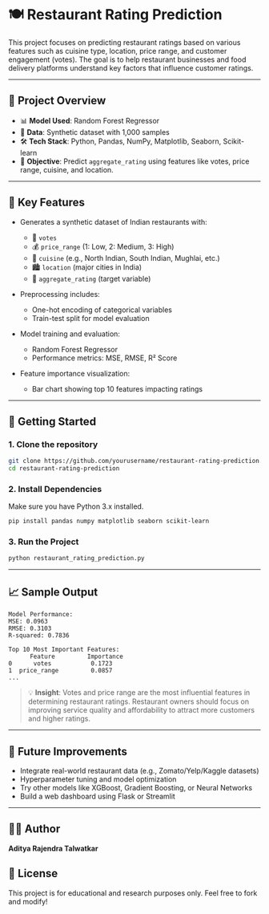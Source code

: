 # 🍽️ Restaurant Rating Prediction

This project focuses on predicting restaurant ratings based on various features such as cuisine type, location, price range, and customer engagement (votes). The goal is to help restaurant businesses and food delivery platforms understand key factors that influence customer ratings.

---

## 📌 Project Overview

- 📊 **Model Used**: Random Forest Regressor  
- 🧪 **Data**: Synthetic dataset with 1,000 samples  
- 🛠️ **Tech Stack**: Python, Pandas, NumPy, Matplotlib, Seaborn, Scikit-learn  
- 🎯 **Objective**: Predict `aggregate_rating` using features like votes, price range, cuisine, and location.

---

## 🧠 Key Features

- Generates a synthetic dataset of Indian restaurants with:
  - 🎫 `votes`
  - 💰 `price_range` (1: Low, 2: Medium, 3: High)
  - 🍱 `cuisine` (e.g., North Indian, South Indian, Mughlai, etc.)
  - 🏙️ `location` (major cities in India)
  - 🌟 `aggregate_rating` (target variable)

- Preprocessing includes:
  - One-hot encoding of categorical variables
  - Train-test split for model evaluation

- Model training and evaluation:
  - Random Forest Regressor
  - Performance metrics: MSE, RMSE, R² Score

- Feature importance visualization:
  - Bar chart showing top 10 features impacting ratings

---

## 🚀 Getting Started

### 1. Clone the repository
```bash
git clone https://github.com/yourusername/restaurant-rating-prediction.git
cd restaurant-rating-prediction
```

### 2. Install Dependencies
Make sure you have Python 3.x installed.

```bash
pip install pandas numpy matplotlib seaborn scikit-learn
```

### 3. Run the Project
```bash
python restaurant_rating_prediction.py
```

---

## 📈 Sample Output

```
Model Performance:
MSE: 0.0963
RMSE: 0.3103
R-squared: 0.7836

Top 10 Most Important Features:
      Feature         Importance
0      votes           0.1723
1  price_range         0.0857
...
```

> 💡 **Insight**: Votes and price range are the most influential features in determining restaurant ratings. Restaurant owners should focus on improving service quality and affordability to attract more customers and higher ratings.

---


## 🤖 Future Improvements

- Integrate real-world restaurant data (e.g., Zomato/Yelp/Kaggle datasets)
- Hyperparameter tuning and model optimization
- Try other models like XGBoost, Gradient Boosting, or Neural Networks
- Build a web dashboard using Flask or Streamlit

---

## 👨‍💻 Author

**Aditya Rajendra Talwatkar**  


## 📜 License

This project is for educational and research purposes only. Feel free to fork and modify!


